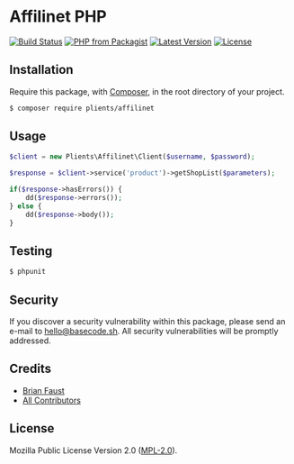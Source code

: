 # Affilinet PHP

[![Build Status](https://img.shields.io/travis/plients/affilinet/master.svg?style=flat-square)](https://travis-ci.org/plients/affilinet)
[![PHP from Packagist](https://img.shields.io/packagist/php-v/plients/affilinet.svg?style=flat-square)]()
[![Latest Version](https://img.shields.io/github/release/plients/affilinet.svg?style=flat-square)](https://github.com/plients/affilinet/releases)
[![License](https://img.shields.io/packagist/l/plients/affilinet.svg?style=flat-square)](https://packagist.org/packages/plients/affilinet)

## Installation

Require this package, with [Composer](https://getcomposer.org/), in the root directory of your project.

``` bash
$ composer require plients/affilinet
```

## Usage

```php
$client = new Plients\Affilinet\Client($username, $password);

$response = $client->service('product')->getShopList($parameters);

if($response->hasErrors()) {
    dd($response->errors());
} else {
    dd($response->body());
}
```

## Testing

``` bash
$ phpunit
```

## Security

If you discover a security vulnerability within this package, please send an e-mail to hello@basecode.sh. All security vulnerabilities will be promptly addressed.

## Credits

- [Brian Faust](https://github.com/faustbrian)
- [All Contributors](../../contributors)

## License

Mozilla Public License Version 2.0 ([MPL-2.0](./LICENSE)).

